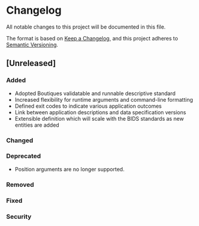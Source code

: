 # Changelog

All notable changes to this project will be documented in this file.

The format is based on [Keep a Changelog](https://keepachangelog.com/en/1.0.0/),
and this project adheres to [Semantic Versioning](https://semver.org/spec/v2.0.0.html).

<!--

## [0.1.0] - YYYY-MM-DD

### Added

### Changed

### Deprecated

### Removed

### Fixed

* [FIX] fix vismotion demo in [PRnumber](link) by [contributor](link_to_contributor)

### Security
-->

## [Unreleased]

### Added

- Adopted Boutiques validatable and runnable descriptive standard
- Increased flexibility for runtime arguments and command-line formatting
- Defined exit codes to indicate various application outcomes
- Link between application descriptions and data specification versions
- Extensible definition which will scale with the BIDS standards as new entities are added

### Changed

### Deprecated

- Position arguments are no longer supported.

### Removed

### Fixed

### Security
